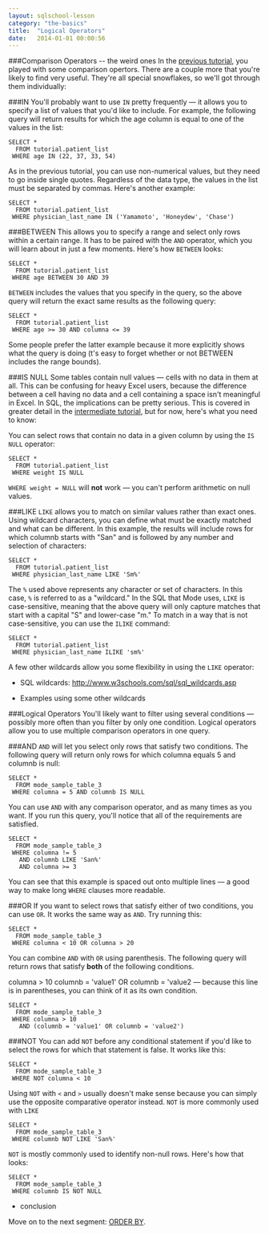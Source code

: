 ```yaml
---
layout: sqlschool-lesson
category: "the-basics"
title:  "Logical Operators"
date:   2014-01-01 00:00:56
---
```


###Comparison Operators -- the weird ones
In the [previous tutorial](LINK), you played with some comparison opertors. There are a couple more that you're likely to find very useful. They're all special snowflakes, so we'll got through them individually:

###IN
You'll probably want to use `IN` pretty frequently &mdash; it allows you to specify a list of values that you'd like to include. For example, the following query will return results for which the age column is equal to one of the values in the list:

    SELECT *
      FROM tutorial.patient_list
     WHERE age IN (22, 37, 33, 54)

As in the previous tutorial, you can use non-numerical values, but they need to go inside single quotes. Regardless of the data type, the values in the list must be separated by commas. Here's another example:

    SELECT *
      FROM tutorial.patient_list
     WHERE physician_last_name IN ('Yamamoto', 'Honeydew', 'Chase')

###BETWEEN
This allows you to specify a range and select only rows within a certain range. It has to be paired with the `AND` operator, which you will learn about in just a few moments. Here's how `BETWEEN` looks:

    SELECT *
      FROM tutorial.patient_list
     WHERE age BETWEEN 30 AND 39

`BETWEEN` includes the values that you specify in the query, so the above query will return the exact same results as the following query:

    SELECT *
      FROM tutorial.patient_list
     WHERE age >= 30 AND columna <= 39

Some people prefer the latter example because it more explicitly shows what the query is doing (t's easy to forget whether or not BETWEEN includes the range bounds).

###IS NULL
Some tables contain null values &mdash; cells with no data in them at all. This can be confusing for heavy Excel users, because the difference between a cell having no data and a cell containing a space isn't meaningful in Excel. In SQL, the implications can be pretty serious. This is covered in greater detail in the [intermediate tutorial](LINK), but for now, here's what you need to know:

You can select rows that contain no data in a given column by using the `IS NULL` operator:

    SELECT *
      FROM tutorial.patient_list
     WHERE weight IS NULL

`WHERE weight = NULL` will **not** work &mdash; you can't perform arithmetic on null values.

###LIKE
`LIKE` allows you to match on similar values rather than exact ones. Using wildcard characters, you can define what must be exactly matched and what can be different. In this example, the results will include rows for which columnb starts with "San" and is followed by any number and selection of characters:

    SELECT *
      FROM tutorial.patient_list
     WHERE physician_last_name LIKE 'Sm%'

The `%` used above represents any character or set of characters. In this case, `%` is referred to as a "wildcard." In the SQL that Mode uses, `LIKE` is case-sensitive, meaning that the above query will only capture matches that start with a capital "S" and lower-case "m." To match in a way that is not case-sensitive, you can use the `ILIKE` command:

    SELECT *
      FROM tutorial.patient_list
     WHERE physician_last_name ILIKE 'sm%'

A few other wildcards allow you some flexibility in using the `LIKE` operator:

* SQL wildcards: http://www.w3schools.com/sql/sql_wildcards.asp

* Examples using some other wildcards

###Logical Operators
You'll likely want to filter using several conditions &mdash; possibly more often than you filter by only one condition. Logical operators allow you to use multiple comparison operators in one query.

###AND
`AND` will let you select only rows that satisfy two conditions. The following query will return only rows for which columna equals 5 and columnb is null:

    SELECT *
      FROM mode_sample_table_3
     WHERE columna = 5 AND columnb IS NULL

You can use `AND` with any comparison operator, and as many times as you want. If you run this query, you'll notice that all of the requirements are satisfied.

    SELECT *
      FROM mode_sample_table_3
     WHERE columna != 5
       AND columnb LIKE 'San%'
       AND columna >= 3

You can see that this example is spaced out onto multiple lines &mdash; a good way to make long `WHERE` clauses more readable.

###OR
If you want to select rows that satisfy either of two conditions, you can use `OR`. It works the same way as `AND`. Try running this:

    SELECT *
      FROM mode_sample_table_3
     WHERE columna < 10 OR columna > 20

You can combine `AND` with `OR` using parenthesis. The following query will return rows that satisfy **both** of the following conditions.

columna > 10
columnb = 'value1' OR columnb = 'value2 &mdash; because this line is in parentheses, you can think of it as its own condition.

    SELECT *
      FROM mode_sample_table_3
     WHERE columna > 10
       AND (columnb = 'value1' OR columnb = 'value2')
   
###NOT
You can add `NOT` before any conditional statement if you'd like to select the rows for which that statement is false. It works like this:

    SELECT *
      FROM mode_sample_table_3
     WHERE NOT columna < 10

Using `NOT` with `<` and `>` usually doesn't make sense because you can simply use the opposite comparative operator instead. `NOT` is more commonly used with `LIKE`

    SELECT *
      FROM mode_sample_table_3
     WHERE columnb NOT LIKE 'San%'

`NOT` is mostly commonly used to identify non-null rows. Here's how that looks:

    SELECT *
      FROM mode_sample_table_3
     WHERE columnb IS NOT NULL

* conclusion

Move on to the next segment: [ORDER BY](/the-basics/order-by.html).